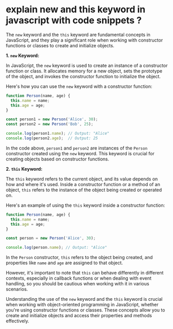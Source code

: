 # explain new and this keyword in javascript with code snippets ?

The `new` keyword and the `this` keyword are fundamental concepts in JavaScript, and they play a significant role when working with constructor functions or classes to create and initialize objects.

**1. `new` Keyword:**

In JavaScript, the `new` keyword is used to create an instance of a constructor function or class. It allocates memory for a new object, sets the prototype of the object, and invokes the constructor function to initialize the object.

Here's how you can use the `new` keyword with a constructor function:

```javascript
function Person(name, age) {
  this.name = name;
  this.age = age;
}

const person1 = new Person('Alice', 30);
const person2 = new Person('Bob', 25);

console.log(person1.name); // Output: "Alice"
console.log(person2.age);  // Output: 25
```

In the code above, `person1` and `person2` are instances of the `Person` constructor created using the `new` keyword. This keyword is crucial for creating objects based on constructor functions.

**2. `this` Keyword:**

The `this` keyword refers to the current object, and its value depends on how and where it's used. Inside a constructor function or a method of an object, `this` refers to the instance of the object being created or operated on.

Here's an example of using the `this` keyword inside a constructor function:

```javascript
function Person(name, age) {
  this.name = name;
  this.age = age;
}

const person = new Person('Alice', 30);

console.log(person.name); // Output: "Alice"
```

In the `Person` constructor, `this` refers to the object being created, and properties like `name` and `age` are assigned to that object.

However, it's important to note that `this` can behave differently in different contexts, especially in callback functions or when dealing with event handling, so you should be cautious when working with it in various scenarios.

Understanding the use of the `new` keyword and the `this` keyword is crucial when working with object-oriented programming in JavaScript, whether you're using constructor functions or classes. These concepts allow you to create and initialize objects and access their properties and methods effectively.